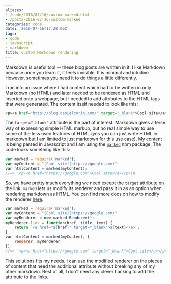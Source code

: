 ```yaml
---
aliases:
- /code/2016/07/16/custom-marked.html
- /posts/2016-07-16-custom-marked
categories: code
date: '2016-07-16T17:28:00Z'
tags:
- code
- javascript
- markdown
title: Custom Markdown rendering
---
```


Markdown is useful tool -- these blog posts are written in it. I like Markdown because once you learn it, it feels invisible. It is minimal and intuitive. However, sometimes you need it to do things a little differently.

I ran into an issue where I had content which had to be written in only Markdown (no HTML) and later needed to be rendered as HTML and inserted onto a webpage, but I needed to add attributes to the HTML tags that were generated. The content itself needed to look like this:

```html
<p><a href="http://blog.danielcorin.com/" target="_blank">Cool site</a></p>
```

The `target="_blank"` attribute is the part of interest. Markdown gives a terse way of expressing simple HTML markup, but no real simple way to use some of the less used features of HTML (yes you can just write HTML in markdown but I am limited to just markdown for this use case). My content is being parsed in Javascript and I am using the [`marked`](https://www.npmjs.com/package/marked) npm package. The code looks something like this:

```js
var marked = require('marked');
var myContent = "[Cool site](https://google.com)"
var htmlContent = marked(myContent);
//=> '<p><a href="https://google.com">Cool site</a></p>\n'
```

So, we have pretty much everything we need except the `target` attribute on the link. `marked` lets us modify its renderer and pass it in as an option when rendering markdown as HTML. You can find more docs on how to modify the renderer [here](https://github.com/chjj/marked#renderer).

```js
var marked = require('marked');
var myContent = "[Cool site](https://google.com)"
var myRenderer = new marked.Renderer();
myRenderer.link = function(href, title, text) {
    return `<a href="${href}" target="_blank">${text}</a>`;
}
var htmlContent = marked(myContent, {
    renderer: myRenderer
});
//=> '<p><a href="https://google.com" target="_blank">Cool site</a></p>\n'
```

This solutions fits my needs. I can use the modified renderer on the pieces of content that need the additional attribute without breaking any of my other markdown. Best of all, I don't need any clever hacking to add the attribute to the links.
